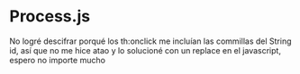 # Process.js

No logré descifrar porqué los th:onclick me incluían las commillas del String
id, así que no me hice atao y lo solucioné con un replace en el javascript,
espero no importe mucho

